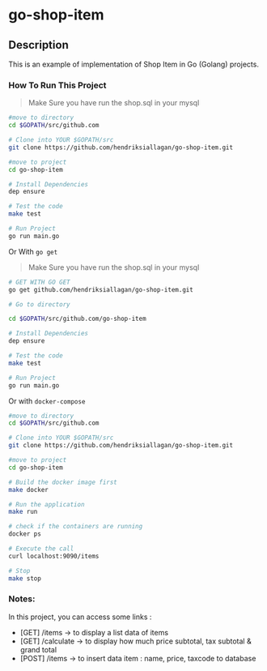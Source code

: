 # go-shop-item


## Description
This is an example of implementation of Shop Item in Go (Golang) projects.



### How To Run This Project
> Make Sure you have run the shop.sql in your mysql

```bash
#move to directory
cd $GOPATH/src/github.com

# Clone into YOUR $GOPATH/src
git clone https://github.com/hendriksiallagan/go-shop-item.git

#move to project
cd go-shop-item

# Install Dependencies
dep ensure

# Test the code
make test

# Run Project
go run main.go

```
Or With `go get`
> Make Sure you have run the shop.sql in your mysql

```bash
# GET WITH GO GET
go get github.com/hendriksiallagan/go-shop-item.git

# Go to directory

cd $GOPATH/src/github.com/go-shop-item

# Install Dependencies
dep ensure

# Test the code
make test

# Run Project
go run main.go
```

Or with `docker-compose`

```bash
#move to directory
cd $GOPATH/src/github.com

# Clone into YOUR $GOPATH/src
git clone https://github.com/hendriksiallagan/go-shop-item.git

#move to project
cd go-shop-item

# Build the docker image first
make docker

# Run the application
make run

# check if the containers are running
docker ps

# Execute the call
curl localhost:9090/items

# Stop
make stop
```


### Notes:
In this project, you can access some links :

- [GET] /items -> to display a list data of items
- [GET] /calculate -> to display how much price subtotal, tax subtotal & grand total
- [POST] /items -> to insert data item : name, price, taxcode to database

